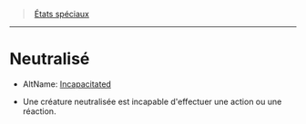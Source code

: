 ﻿> [États spéciaux](hd_conditions.md)

---

# Neutralisé

- AltName: [Incapacitated](srd_conditions_incapacitated.md)

* Une créature neutralisée est incapable d'effectuer une action ou une réaction.

